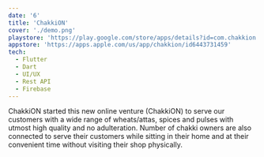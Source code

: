 ```yaml
---
date: '6'
title: 'ChakkiON'
cover: './demo.png'
playstore: 'https://play.google.com/store/apps/details?id=com.chakkion.customer'
appstore: 'https://apps.apple.com/us/app/chakkion/id6443731459'
tech:
  - Flutter
  - Dart
  - UI/UX
  - Rest API
  - Firebase
---
```


ChakkiON started this new online venture (ChakkiON) to serve our customers with a wide range of wheats/attas, spices and pulses with utmost high quality and no adulteration. Number of chakki owners are also connected to serve their customers while sitting in their home and at their convenient time without visiting their shop physically.
